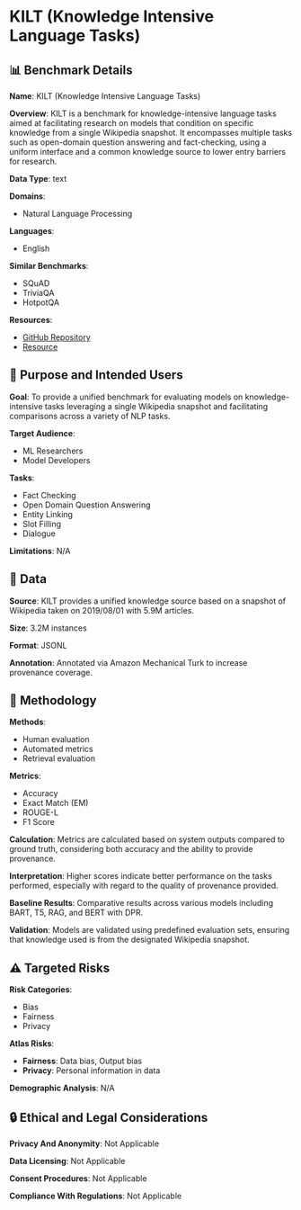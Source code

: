 # KILT (Knowledge Intensive Language Tasks)

## 📊 Benchmark Details

**Name**: KILT (Knowledge Intensive Language Tasks)

**Overview**: KILT is a benchmark for knowledge-intensive language tasks aimed at facilitating research on models that condition on specific knowledge from a single Wikipedia snapshot. It encompasses multiple tasks such as open-domain question answering and fact-checking, using a uniform interface and a common knowledge source to lower entry barriers for research.

**Data Type**: text

**Domains**:
- Natural Language Processing

**Languages**:
- English

**Similar Benchmarks**:
- SQuAD
- TriviaQA
- HotpotQA

**Resources**:
- [GitHub Repository](https://github.com/facebookresearch/KILT)
- [Resource](https://huggingface.co/datasets?search=kilt)

## 🎯 Purpose and Intended Users

**Goal**: To provide a unified benchmark for evaluating models on knowledge-intensive tasks leveraging a single Wikipedia snapshot and facilitating comparisons across a variety of NLP tasks.

**Target Audience**:
- ML Researchers
- Model Developers

**Tasks**:
- Fact Checking
- Open Domain Question Answering
- Entity Linking
- Slot Filling
- Dialogue

**Limitations**: N/A

## 💾 Data

**Source**: KILT provides a unified knowledge source based on a snapshot of Wikipedia taken on 2019/08/01 with 5.9M articles.

**Size**: 3.2M instances

**Format**: JSONL

**Annotation**: Annotated via Amazon Mechanical Turk to increase provenance coverage.

## 🔬 Methodology

**Methods**:
- Human evaluation
- Automated metrics
- Retrieval evaluation

**Metrics**:
- Accuracy
- Exact Match (EM)
- ROUGE-L
- F1 Score

**Calculation**: Metrics are calculated based on system outputs compared to ground truth, considering both accuracy and the ability to provide provenance.

**Interpretation**: Higher scores indicate better performance on the tasks performed, especially with regard to the quality of provenance provided.

**Baseline Results**: Comparative results across various models including BART, T5, RAG, and BERT with DPR.

**Validation**: Models are validated using predefined evaluation sets, ensuring that knowledge used is from the designated Wikipedia snapshot.

## ⚠️ Targeted Risks

**Risk Categories**:
- Bias
- Fairness
- Privacy

**Atlas Risks**:
- **Fairness**: Data bias, Output bias
- **Privacy**: Personal information in data

**Demographic Analysis**: N/A

## 🔒 Ethical and Legal Considerations

**Privacy And Anonymity**: Not Applicable

**Data Licensing**: Not Applicable

**Consent Procedures**: Not Applicable

**Compliance With Regulations**: Not Applicable
